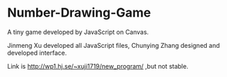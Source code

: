 # Number-Drawing-Game
A tiny game developed by JavaScript on Canvas.

Jinmeng Xu developed all JavaScript files, Chunying Zhang designed and developed interface.

Link is http://wp1.hj.se/~xuji1719/new_program/ ,but not stable.
